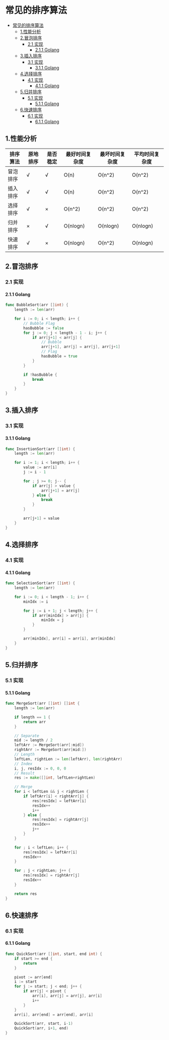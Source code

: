 # 常见的排序算法

- [常见的排序算法](#常见的排序算法)
	- [1.性能分析](#1性能分析)
	- [2.冒泡排序](#2冒泡排序)
		- [2.1 实现](#21-实现)
			- [2.1.1 Golang](#211-golang)
	- [3.插入排序](#3插入排序)
		- [3.1 实现](#31-实现)
			- [3.1.1 Golang](#311-golang)
	- [4.选择排序](#4选择排序)
		- [4.1 实现](#41-实现)
			- [4.1.1 Golang](#411-golang)
	- [5.归并排序](#5归并排序)
		- [5.1 实现](#51-实现)
			- [5.1.1 Golang](#511-golang)
	- [6.快速排序](#6快速排序)
		- [6.1 实现](#61-实现)
			- [6.1.1 Golang](#611-golang)

## 1.性能分析

| 排序算法 | 原地排序 | 是否稳定 | 最好时间复杂度 | 最坏时间复杂度 | 平均时间复杂度 |
| -------- | -------- | -------- | -------------- | -------------- | -------------- |
| 冒泡排序 | √        | √        | O(n)           | O(n^2)         | O(n^2)         |
| 插入排序 | √        | √        | O(n)           | O(n^2)         | O(n^2)         |
| 选择排序 | √        | ×        | O(n^2)         | O(n^2)         | O(n^2)         |
| 归并排序 | ×        | √        | O(nlogn)       | O(nlogn)       | O(nlogn)       |
| 快速排序 | √        | ×        | O(nlogn)       | O(n^2)         | O(nlogn)       |

## 2.冒泡排序

### 2.1 实现

#### 2.1.1 Golang

```go
func BubbleSort(arr []int) {
	length := len(arr)

	for i := 0; i < length; i++ {
		// Bubble Flag
		hasBubble := false
		for j := 0; j < length - 1 - i; j++ {
			if arr[j+1] < arr[j] {
				// Bubble
				arr[j+1], arr[j] = arr[j], arr[j+1]
				// Flag
				hasBubble = true
			}
		}

		if !hasBubble {
			break
		}
	}
}
```

## 3.插入排序

### 3.1 实现

#### 3.1.1 Golang

```go
func InsertionSort(arr []int) {
	length := len(arr)

	for i := 1; i < length; i++ {
		value := arr[i]
		j := i - 1

		for ; j >= 0; j-- {
			if arr[j] > value {
				arr[j+1] = arr[j]
			} else {
				break
			}
		}

		arr[j+1] = value
	}
}
```

## 4.选择排序

### 4.1 实现

#### 4.1.1 Golang

```go
func SelectionSort(arr []int) {
	length := len(arr)

	for i := 0; i < length - 1; i++ {
		minIdx := i

		for j := i + 1; j < length; j++ {
			if arr[minIdx] > arr[j] {
				minIdx = j
			}
		}

        arr[minIdx], arr[i] = arr[i], arr[minIdx]
	}
}
```

## 5.归并排序

### 5.1 实现

#### 5.1.1 Golang

```go
func MergeSort(arr []int) []int {
	length := len(arr)

	if length == 1 {
		return arr
	}

	// Separate
	mid := length / 2
	leftArr := MergeSort(arr[:mid])
	rightArr := MergeSort(arr[mid:])
	// Length
	leftLen, rightLen := len(leftArr), len(rightArr)
	// Index
	i, j, resIdx := 0, 0, 0
	// Result
	res := make([]int, leftLen+rightLen)

	// Merge
	for i < leftLen && j < rightLen {
		if leftArr[i] < rightArr[j] {
			res[resIdx] = leftArr[i]
			resIdx++
			i++
		} else {
			res[resIdx] = rightArr[j]
			resIdx++
			j++
		}
	}

	for ; i < leftLen; i++ {
		res[resIdx] = leftArr[i]
		resIdx++
	}

	for ; j < rightLen; j++ {
		res[resIdx] = rightArr[j]
		resIdx++
	}

	return res
}
```

## 6.快速排序

### 6.1 实现

#### 6.1.1 Golang

```go
func QuickSort(arr []int, start, end int) {
	if start >= end {
		return
	}

	pivot := arr[end]
	i := start
	for j := start; j < end; j++ {
		if arr[j] < pivot {
			arr[i], arr[j] = arr[j], arr[i]
			i++
		}
	}
	arr[i], arr[end] = arr[end], arr[i]

	QuickSort(arr, start, i-1)
	QuickSort(arr, i+1, end)
}
```